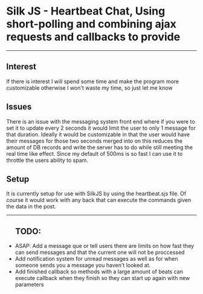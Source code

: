 <h1> Silk JS - Heartbeat Chat, Using short-polling and combining ajax requests and callbacks to provide</h1><hr />
<h2>Interest</h2>
<p>If there is interest I will spend some time and make the program more customizable otherwise I won't waste my time,
so just let me know</p>
<h2>Issues</h2>
<p>There is an issue with the messaging system front end where if you were to set it to update every 2 seconds it would
limit the user to only 1 message for that duration. Ideally it would be customizable in that the user would have their
messages for those two seconds merged into on this reduces the amount of DB records and write the server has to do
while still meeting the real time like effect. Since my default of 500ms is so fast I can use it to throttle the users
ability to spam.</p>
<h2>Setup</h2>
<p>It is currently setup for use with SilkJS by using the heartbeat.sjs file. Of course it would work with any back
that can execute the commands given the data in the post.

<hr />
<ul>
  <h2><strong>TODO:</strong></h2>
  <li>ASAP: Add a message que or tell users there are limits on how fast they can send messages and that the current one 
  will not be proccessed</li>
  <li>Add notification system for unread messages as well as for when someone sends you a message you haven't looked at.</li>
  <li>Add finished callback so methods with a large amount of beats can execute callback when they finish so they
  can start up again with new parameters</li>
</ul>